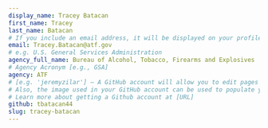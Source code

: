 ```yaml
---
display_name: Tracey Batacan
first_name: Tracey
last_name: Batacan
# If you include an email address, it will be displayed on your profile page
email: Tracey.Batacan@atf.gov
# e.g. U.S. General Services Administration
agency_full_name: Bureau of Alcohol, Tobacco, Firearms and Explosives
# Agency Acronym [e.g., GSA]
agency: ATF
# [e.g. 'jeremyzilar'] — A GitHub account will allow you to edit pages on Digital.gov.
# Also, the image used in your GitHub account can be used to populate your digital.gov profile photo.
# Learn more about getting a Github account at [URL]
github: tbatacan44
slug: tracey-batacan
---
```

